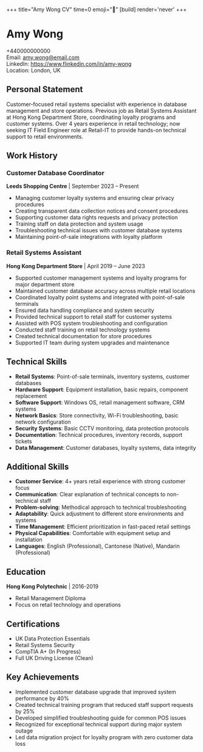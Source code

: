 +++
title="Amy Wong CV" 
time=0 
emoji="📄" 
[build]
render='never'
+++

# Amy Wong

+440000000000  
Email: amy.wong@email.com  
LinkedIn: https://www.flinkedin.com/in/amy-wong  
Location: London, UK

## Personal Statement

Customer-focused retail systems specialist with experience in database management and store operations. Previous job as Retail Systems Assistant at Hong Kong Department Store, coordinating loyalty programs and customer systems. Over 4 years experience in retail technology; now seeking IT Field Engineer role at Retail-IT to provide hands-on technical support to retail environments.

## Work History

### Customer Database Coordinator

**Leeds Shopping Centre** | September 2023 – Present

- Managing customer loyalty systems and ensuring clear privacy procedures
- Creating transparent data collection notices and consent procedures
- Supporting customer data rights requests and privacy protection
- Training staff on data protection and system usage
- Troubleshooting technical issues with customer database systems
- Maintaining point-of-sale integrations with loyalty platform

### Retail Systems Assistant

**Hong Kong Department Store** | April 2019 – June 2023

- Supported customer management systems and loyalty programs for major department store
- Maintained customer database accuracy across multiple retail locations
- Coordinated loyalty point systems and integrated with point-of-sale terminals
- Ensured data handling compliance and system security
- Provided technical support to retail staff for customer systems
- Assisted with POS system troubleshooting and configuration
- Conducted staff training on retail technology systems
- Created technical documentation for store procedures
- Supported IT team during system upgrades and maintenance

## Technical Skills

- **Retail Systems**: Point-of-sale terminals, inventory systems, customer databases
- **Hardware Support**: Equipment installation, basic repairs, component replacement
- **Software Support**: Windows OS, retail management software, CRM systems
- **Network Basics**: Store connectivity, Wi-Fi troubleshooting, basic network configuration
- **Security Systems**: Basic CCTV monitoring, data protection protocols
- **Documentation**: Technical procedures, inventory records, support tickets
- **Data Management**: Customer databases, loyalty systems, data integrity

## Additional Skills

- **Customer Service**: 4+ years retail experience with strong customer focus
- **Communication**: Clear explanation of technical concepts to non-technical staff
- **Problem-solving**: Methodical approach to technical troubleshooting
- **Adaptability**: Quick adjustment to different store environments and systems
- **Time Management**: Efficient prioritization in fast-paced retail settings
- **Physical Capabilities**: Comfortable with equipment setup and installation
- **Languages**: English (Professional), Cantonese (Native), Mandarin (Professional)

## Education

**Hong Kong Polytechnic** | 2016-2019

- Retail Management Diploma
- Focus on retail technology and operations

## Certifications

- UK Data Protection Essentials
- Retail Systems Security
- CompTIA A+ (In Progress)
- Full UK Driving License (Clean)

## Key Achievements

- Implemented customer database upgrade that improved system performance by 40%
- Created technical training program that reduced staff support requests by 25%
- Developed simplified troubleshooting guide for common POS issues
- Recognized for exceptional technical support during major system outage
- Led data migration project for loyalty program with zero customer data loss
